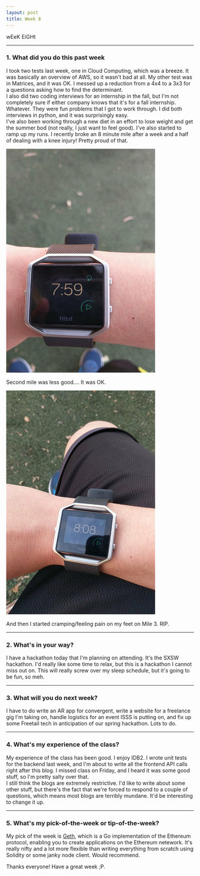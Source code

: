 ```yaml
---
layout: post
title: Week 8
---
```



wEeK EiGHt

---
### 1. What did you do this past week  

I took two tests last week, one in Cloud Computing, which was a breeze. It was basically an overview of AWS, so it wasn't bad at all. My other test was in Matrices, and it was OK. I messed up a reduction from a 4x4 to a 3x3 for a questions asking how to find the determinant.  
I also did two coding interviews for an internship in the fall, but I'm not completely sure if either company knows that it's for a fall internship.   Whatever. They were fun problems that I got to work through. I did both interviews in python, and it was surprisingly easy.  
I've also been working through a new diet in an effort to lose weight and get the summer bod (not really, I just want to feel good). I've also started to ramp up my runs. I recently broke an 8 minute mile after a week and a half of dealing with a knee injury! Pretty proud of that.

<img src=https://github.com/copperstick6/copperstick6.github.io/blob/master/images/run.jpg width=400 height=600 />  

Second mile was less good.... It was OK.  

<img src=https://github.com/copperstick6/copperstick6.github.io/blob/master/images/run2.jpg width=400 height=600 />  

And then I started cramping/feeling pain on my feet on Mile 3. RIP.

---

### 2. What's in your way?
I have a hackathon today that I'm planning on attending. It's the SXSW hackathon. I'd really like some time to relax, but this is a hackathon I cannot miss out on. This will really screw over my sleep schedule, but it's going to be fun, so meh.




---

### 3. What will you do next week?

I have to do write an AR app for convergent, write a website for a freelance gig I'm taking on, handle logistics for an event ISSS is putting on, and fix up some Freetail tech in anticipation of our spring hackathon. Lots to do.


---

### 4. What's my experience of the class?

My experience of the class has been good. I enjoy IDB2. I wrote unit tests for the backend last week, and I'm about to write all the frontend API calls right after this blog. I missed class on Friday, and I heard it was some good stuff, so I'm pretty salty over that.  
I still think the blogs are extremely restrictive. I'd like to write about some other stuff, but there's the fact that we're forced to respond to a couple of questions, which means most blogs are terribly mundane. It'd be interesting to change it up.

---
### 5. What's my pick-of-the-week or tip-of-the-week?

My pick of the week is [Geth](https://github.com/ethereum/go-ethereum), which is a Go implementation of the Ethereum protocol, enabling you to create applications on the Ethereum netework. It's really nifty and a lot more flexible than writing everything from scratch using Solidity or some janky node client. Would recommend.


Thanks everyone! Have a great week ;P.
